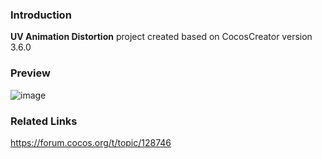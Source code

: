 ### Introduction
**UV Animation Distortion** project created based on CocosCreator version 3.6.0

### Preview
![image](../../../gif/202207/2022072103.gif)

### Related Links 
https://forum.cocos.org/t/topic/128746